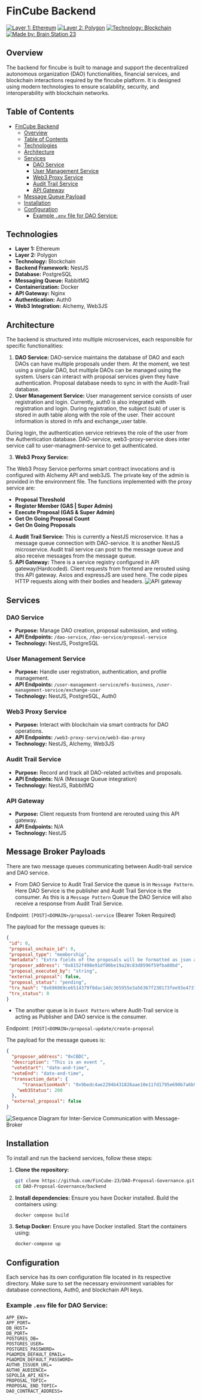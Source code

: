 # FinCube Backend

[![Layer 1: Ethereum](https://img.shields.io/badge/Layer%201-Ethereum-blue)](https://ethereum.org/)
[![Layer 2: Polygon](https://img.shields.io/badge/Layer%202-Polygon-blueviolet)](https://polygon.technology/)
[![Technology: Blockchain](https://img.shields.io/badge/Technology-Blockchain-lightgrey)](https://www.blockchain.com/)
[![Made by: Brain Station 23](https://img.shields.io/badge/Made%20by-Brain%20Station%2023-green)](https://brainstation-23.com/)

## Overview

The backend for fincube is built to manage and support the decentralized autonomous organization (DAO) functionalities, financial services, and blockchain interactions required by the fincube platform. It is designed using modern technologies to ensure scalability, security, and interoperability with blockchain networks.

## Table of Contents

- [FinCube Backend](#fincube-backend)
  - [Overview](#overview)
  - [Table of Contents](#table-of-contents)
  - [Technologies](#technologies)
  - [Architecture](#architecture)
  - [Services](#services)
    - [DAO Service](#dao-service)
    - [User Management Service](#user-management-service)
    - [Web3 Proxy Service](#web3-proxy-service)
    - [Audit Trail Service](#audit-trail-service)
    - [API Gateway](#api-gateway)
  - [Message Queue Payload](#message-queue-payload)
  - [Installation](#installation)
  - [Configuration](#configuration)
    - [Example `.env` file for DAO Service:](#example-env-file-for-dao-service)

## Technologies

- **Layer 1:** Ethereum
- **Layer 2:** Polygon
- **Technology:** Blockchain
- **Backend Framework:** NestJS
- **Database:** PostgreSQL
- **Messaging Queue:** RabbitMQ
- **Containerization:** Docker
- **API Gateway:** Nginx
- **Authentication:** Auth0
- **Web3 Integration:** Alchemy, Web3JS

## Architecture

The backend is structured into multiple microservices, each responsible for specific functionalities:

1. **DAO Service:** DAO-service maintains the database of DAO and each DAOs can have multiple proposals under them. At the moment, we test using a singular DAO, but multiple DAOs can be managed using the system. Users can interact with proposal services given they have authentication. Proposal database needs to sync in with the Audit-Trail database. 
2. **User Management Service:** User management service consists of user registration and login. Currently, auth0 is also integrated with registration and login. 
During registration, the subject (sub) of user is stored in auth table along with the role of the user. Their account information is stored in mfs and exchange_user table. 

During login, the authentication service retrieves the role of the user from the Authentication database. DAO-service, web3-proxy-service does inter service call to user-managment-service to get authenticated.

3. **Web3 Proxy Service:** 

The Web3 Proxy Service performs smart contract invocations and is configured with Alchemy API and web3JS. The private key of the admin is provided in the environment file. The functions implemented with the proxy service are:

- **Proposal Threshold**
- **Register Member (GAS | Super Admin)**
- **Execute Proposal (GAS & Super Admin)**
- **Get On Going Proposal Count**
- **Get On Going Proposals**

4. **Audit Trail Service:** This is currently a NestJS microservice. It has a message queue connection with DAO-service. It is another NestJS microservice. Audit trail service can post to the message queue and also receive messages from the message queue. 
5. **API Gateway:** There is a service registry configured in API gateway(Hardcoded). Client requests from frontend are rerouted using this API gateway. Axios and expressJS are used here. The code pipes HTTP requests along with their bodies and headers.
![API gateway](APIgateway.jpg)


## Services

### DAO Service

- **Purpose:** Manage DAO creation, proposal submission, and voting.
- **API Endpoints:** `/dao-service`, `/dao-service/proposal-service`
- **Technology:** NestJS, PostgreSQL

### User Management Service

- **Purpose:** Handle user registration, authentication, and profile management.
- **API Endpoints:** `/user-management-service/mfs-business`, `/user-management-service/exchange-user`
- **Technology:** NestJS, PostgreSQL, Auth0

### Web3 Proxy Service

- **Purpose:** Interact with blockchain via smart contracts for DAO operations.
- **API Endpoints:** `/web3-proxy-service/web3-dao-proxy`
- **Technology:** NestJS, Alchemy, Web3JS

### Audit Trail Service

- **Purpose:** Record and track all DAO-related activities and proposals.
- **API Endpoints:** N/A (Message Queue integration)
- **Technology:** NestJS, RabbitMQ

### API Gateway

- **Purpose:** Client requests from frontend are rerouted using this API gateway.
- **API Endpoints:** N/A
- **Technology:** NestJS

## Message Broker Payloads
There are two message queues communicating between Audit-trail service and DAO service. 
 - From DAO Service to Audit Trail Service the queue is in `Message Pattern`. Here DAO Service is the publisher and Audit Trail Service is the consumer. As this is a `Message Pattern` Queue the DAO Service will also receive a response from Audit Trail Service.     

Endpoint: `[POST]<DOMAIN>/proposal-service` (Bearer Token Required)

The payload for the message queues is:

 ```json
{
  "id": 0,
  "proposal_onchain_id": 0,
  "proposal_type": "membership",
  "metadata": "Extra fields of the proposals will be formatted as json and stringify. memberURI can be considered also",
  "proposer_address": "0x8152f498e91df80be19a28c83d8596f59fba80bd",
  "proposal_executed_by": "string",
  "external_proposal": false,
  "proposal_status": "pending",
  "trx_hash": "0x696969ce6514379f0dac14dc365955e3a56367f230173fee93e47370d178a43e7",
  "trx_status": 0
}
```

- The another queue is in `Event Pattern` where Audit-Trail service is acting as Publisher and DAO service is the consumer. 

Endpoint: `[POST]<DOMAIN>/proposal-update/create-proposal`

The payload for the message queues is:
```json
{
  "proposer_address": "0xCBDC",
  "description": "This is an event ",
  "voteStart": "date-and-time",
  "voteEnd": "date-and-time",
  "transaction_data": {
	  "transactionHash": "0x9bedc4ae2294b431826aae10e11fd1795e690b7a6b92cc007ae7ca8f6b185c6c",
    "web3Status": 200 
  },
  "external_proposal": false
}
```

![Sequence Diagram for Inter-Service Communication with Message-Broker](DAO-Audit-Message-Broker.fincube.png)

## Installation

To install and run the backend services, follow these steps:

1. **Clone the repository:**
    ```bash
    git clone https://github.com/FinCube-23/DAO-Proposal-Governance.git
    cd DAO-Proposal-Governance/backend
    ```

2. **Install dependencies:**
    Ensure you have Docker installed. Build the containers using:
    ```bash
    docker compose build
    ```

3. **Setup Docker:**
    Ensure you have Docker installed. Start the containers using:
    ```bash
    docker-compose up 
    ```

## Configuration

Each service has its own configuration file located in its respective directory. Make sure to set the necessary environment variables for database connections, Auth0, and blockchain API keys.

### Example `.env` file for DAO Service:
```plaintext
APP_ENV=
APP_PORT=
DB_HOST=
DB_PORT=
POSTGRES_DB=
POSTGRES_USER=
POSTGRES_PASSWORD=
PGADMIN_DEFAULT_EMAIL=
PGADMIN_DEFAULT_PASSWORD=
AUTH0_ISSUER_URL= 
AUTH0_AUDIENCE= 
SEPOLIA_API_KEY=
PROPOSAL_TOPIC=
PROPOSAL_END_TOPIC=
DAO_CONTRACT_ADDRESS= 

 ```
